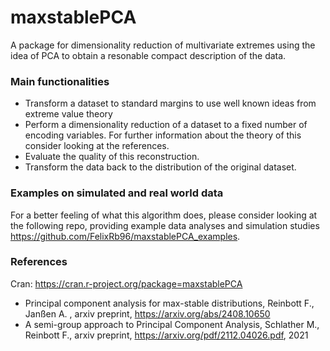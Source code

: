 
# maxstablePCA

A package for dimensionality reduction of multivariate extremes using the idea of PCA to 
obtain a resonable compact description of the data. 

### Main functionalities

* Transform a dataset to standard margins to use well known ideas from extreme value theory
* Perform a dimensionality reduction of a dataset to a fixed number of encoding variables. For further information about the theory of this consider looking at the references.
* Evaluate the quality of this reconstruction.
* Transform the data back to the distribution of the original dataset.

### Examples on simulated and real world data

For a better feeling of what this algorithm does, please consider looking at the following repo, providing example data analyses and simulation studies
https://github.com/FelixRb96/maxstablePCA_examples. 

### References

Cran: https://cran.r-project.org/package=maxstablePCA

* Principal component analysis for max-stable distributions, Reinbott F., Janßen A. , arxiv preprint, https://arxiv.org/abs/2408.10650
* A semi-group approach to Principal Component Analysis, Schlather M., Reinbott F., arxiv preprint, https://arxiv.org/pdf/2112.04026.pdf, 2021

